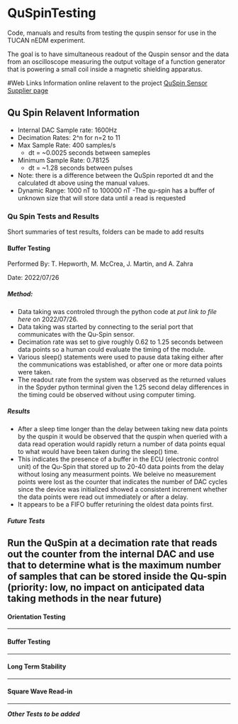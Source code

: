 # QuSpinTesting
Code, manuals and results from testing the quspin sensor for use in the TUCAN nEDM experiment.

The goal is to have simultaneous readout of the Quspin sensor and the data from an oscilloscope measuring the output voltage of a function generator that is powering a small coil inside a magnetic shielding apparatus.

#Web Links
Information online relavent to the project
[QuSpin Sensor Supplier page](https://quspin.com/qtfm/)

## Qu Spin Relavent Information
- Internal DAC Sample rate: 1600Hz
- Decimation Rates: 2^n for n=2 to 11
- Max Sample Rate: 400 samples/s
  - dt = ~0.0025 seconds between sameples
- Minimum Sample Rate: 0.78125
  - dt = ~1.28 seconds between pulses
- Note: there is a difference between the QuSpin reported dt and the calculated dt above using the manual values.
- Dynamic Range: 1000 nT to 100000 nT
-The qu-spin has a buffer of unknown size that will store data until a read is requested


### Qu Spin Tests and Results
Short summaries of test results, folders can be made to add results
#### Buffer Testing
Performed By: T. Hepworth, M. McCrea, J. Martin, and A. Zahra

Date: 2022/07/26

##### Method:
- Data taking was controled through the python code at *put link to file here* on 2022/07/26.
- Data taking was started by connecting to the serial port that communicates with the Qu-Spin sensor.
- Decimation rate was set to give roughly 0.62 to 1.25 seconds between data points so a human could evaluate the timing of the module.
- Various sleep() statements were used to pause data taking either after the communications was established, or after one or more  data points were taken.
- The readout rate from the system was observed as the returned values in the Spyder python terminal given the 1.25 second delay differences in the timing could be observed without using computer timing.

##### Results
- After a sleep time longer than the delay between taking new data points by the quspin it would be observed that the quspin when queried with a data read operation would rapidly return a number of data points equal to what would have been taken during the sleep() time.  
- This indicates the presence of a buffer in the ECU (electronic control unit) of the Qu-Spin that stored up to 20-40 data points from the delay without losing any measurment points.  We beleive no measurement points were lost as the counter that indicates the number of DAC cycles since the device was initialized showed a consistent increment whether the data points were read out immediately or after a delay.
- It appears to be a FIFO buffer returining the oldest data points first.

##### Future Tests
Run the QuSpin at a decimation rate that reads out the counter from the internal DAC and use that to determine what is the maximum number of samples that can be stored inside the Qu-spin (priority: low, no impact on anticipated data taking methods in the near future)
---
#### Orientation Testing

---
#### Buffer Testing

---
#### Long Term Stability

---
#### Square Wave Read-in

---
***Other Tests to be added***
